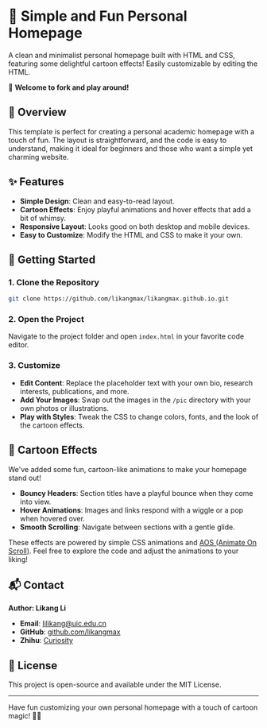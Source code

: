 # 🌟 Simple and Fun Personal Homepage

A clean and minimalist personal homepage built with HTML and CSS, featuring some delightful cartoon effects! Easily customizable by editing the HTML.

🌟 **Welcome to fork and play around!**

## 📖 Overview

This template is perfect for creating a personal academic homepage with a touch of fun. The layout is straightforward, and the code is easy to understand, making it ideal for beginners and those who want a simple yet charming website.

## ✨ Features

- **Simple Design**: Clean and easy-to-read layout.
- **Cartoon Effects**: Enjoy playful animations and hover effects that add a bit of whimsy.
- **Responsive Layout**: Looks good on both desktop and mobile devices.
- **Easy to Customize**: Modify the HTML and CSS to make it your own.

## 🚀 Getting Started

### 1. Clone the Repository

```bash
git clone https://github.com/likangmax/likangmax.github.io.git
```

### 2. Open the Project

Navigate to the project folder and open `index.html` in your favorite code editor.

### 3. Customize

- **Edit Content**: Replace the placeholder text with your own bio, research interests, publications, and more.
- **Add Your Images**: Swap out the images in the `/pic` directory with your own photos or illustrations.
- **Play with Styles**: Tweak the CSS to change colors, fonts, and the look of the cartoon effects.

## 🎉 Cartoon Effects

We've added some fun, cartoon-like animations to make your homepage stand out!

- **Bouncy Headers**: Section titles have a playful bounce when they come into view.
- **Hover Animations**: Images and links respond with a wiggle or a pop when hovered over.
- **Smooth Scrolling**: Navigate between sections with a gentle glide.

These effects are powered by simple CSS animations and [AOS (Animate On Scroll)](https://michalsnik.github.io/aos/). Feel free to explore the code and adjust the animations to your liking!

## 📬 Contact

**Author: Likang Li**

- **Email**: [lilikang@uic.edu.cn](mailto:lilikang@uic.edu.cn)
- **GitHub**: [github.com/likangmax](https://github.com/likangmax)
- **Zhihu**: [Curiosity](https://www.zhihu.com/people/likang_li)

## 📝 License

This project is open-source and available under the MIT License.

---

Have fun customizing your own personal homepage with a touch of cartoon magic! 🦄✨
